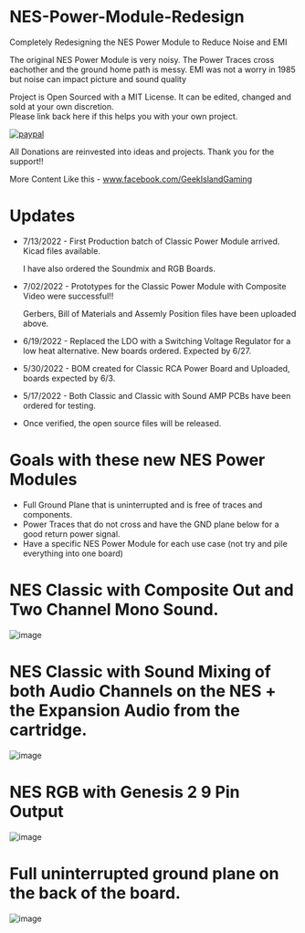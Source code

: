 # NES-Power-Module-Redesign
Completely Redesigning the NES Power Module to Reduce Noise and EMI

The original NES Power Module is very noisy.  The Power Traces cross eachother and the ground home path is messy.
EMI was not a worry in 1985 but noise can impact picture and sound quality

Project is Open Sourced with a MIT License. It can be edited, changed and sold at your own discretion.  
Please link back here if this helps you with your own project.

[![paypal](https://www.paypalobjects.com/en_US/i/btn/btn_donateCC_LG.gif)](https://www.paypal.com/donate/?hosted_button_id=97YFBJX4NXA8W)

All Donations are reinvested into ideas and projects. Thank you for the support!!

More Content Like this - www.facebook.com/GeekIslandGaming

# Updates
- 7/13/2022 - First Production batch of Classic Power Module arrived.  Kicad files available.

  I have also ordered the Soundmix and RGB Boards.
- 7/02/2022 - Prototypes for the Classic Power Module with Composite Video were successful!! 
  
  Gerbers, Bill of Materials and Assemly Position files have been uploaded above.
- 6/19/2022 - Replaced the LDO with a Switching Voltage Regulator for a low heat alternative.  New boards ordered. Expected by 6/27.
- 5/30/2022 - BOM created for Classic RCA Power Board and Uploaded, boards expected by 6/3.
- 5/17/2022 - Both Classic and Classic with Sound AMP PCBs have been ordered for testing.  
- Once verified, the open source files will be released.


# Goals with these new NES Power Modules
- Full Ground Plane that is uninterrupted and is free of traces and components.
- Power Traces that do not cross and have the GND plane below for a good return power signal.
- Have a specific NES Power Module for each use case (not try and pile everything into one board)


# NES Classic with Composite Out and Two Channel Mono Sound.
![image](https://user-images.githubusercontent.com/70423454/174685321-91c718d3-b8c1-4080-bf2e-ccdbdbf5ab00.png)


# NES Classic with Sound Mixing of both Audio Channels on the NES + the Expansion Audio from the cartridge.
![image](https://user-images.githubusercontent.com/70423454/178882663-5e6f7176-0790-40b1-b94a-51364d7455e1.png)


# NES RGB with Genesis 2 9 Pin Output
![image](https://user-images.githubusercontent.com/70423454/178895794-c9e57b2a-0060-4d49-93ed-635d913238f8.png)


# Full uninterrupted ground plane on the back of the board.
![image](https://user-images.githubusercontent.com/70423454/178882985-10113429-9c53-49d7-8af7-299f41ff552a.png)



